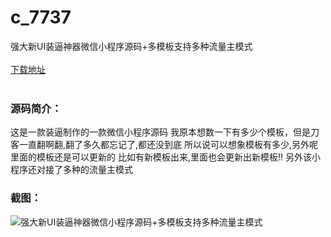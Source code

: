 # c_7737
强大新UI装逼神器微信小程序源码+多模板支持多种流量主模式
<br/></br>
[下载地址](https://www.uuid2.com/7737.html "下载地址")
<br/></br>
<h3>源码简介：</h3>
<p>这是一款装逼制作的一款微信小程序源码
我原本想数一下有多少个模板，但是刀客一直翻啊翻,翻了多久都忘记了,都还没到底
所以说可以想象模板有多少,另外呢里面的模板还是可以更新的
比如有新模板出来,里面也会更新出新模板!!
另外该小程序还对接了多种的流量主模式<p>
<h3>截图：</h3>
<img src="https://www.uuid2.com/wp-content/uploads/img/uimage/8341647222927.gif" alt="强大新UI装逼神器微信小程序源码+多模板支持多种流量主模式">
